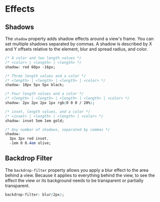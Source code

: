 # Effects

## Shadows

The `shadow` property adds shadow effects around a view's frame. You can set multiple shadows separated by commas. A shadow is described by X and Y offsets relative to the element, blur and spread radius, and color.

```css
/* A color and two length values */
/* <color> | <length> | <length> */
shadow: red 60px -16px;

/* Three length values and a color */
/* <length> | <length> | <length> | <color> */
shadow: 10px 5px 5px black;

/* Four length values and a color */
/* <length> | <length> | <length> | <length> | <color> */
shadow: 2px 2px 2px 1px rgb(0 0 0 / 20%);

/* inset, length values, and a color */
/* <inset> | <length> | <length> | <color> */
shadow: inset 5em 1em gold;

/* Any number of shadows, separated by commas */
shadow:
  3px 3px red inset,
  -1em 0 0.4em olive;
```

## Backdrop Filter

The `backdrop-filter` property allows you apply a blur effect to the area behind a view. Because it applies to everything behind the view, to see the effect the view or its background needs to be transparent or partially transparent.

```css
backdrop-filter: blur(2px);
```


